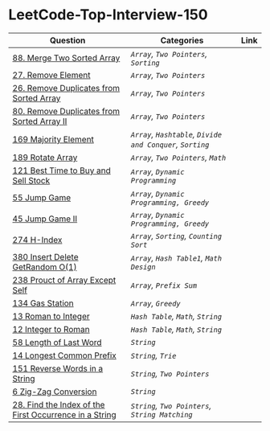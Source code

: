 # LeetCode-Top-Interview-150

|    Question    |          Categories           |           Link              |
|----------------|-------------------------------|-----------------------------|
|<a href="https://github.com/muhammedsamal/LeetCode-Top-Interview-150/tree/main/Array%5CString/88%20Merge%20Sorted%20Array">88. Merge Two Sorted Array</a>|*`Array`, `Two Pointers`, `Sorting`*           |           |
|<a href="https://github.com/muhammedsamal/LeetCode-Top-Interview-150/tree/main/Array%5CString/27%20Remove%20Element">27. Remove Element </a>         |*`Array`, `Two Pointers`*            |           |
|<a href="https://github.com/muhammedsamal/LeetCode-Top-Interview-150/tree/main/Array%5CString/26%20Remove%20Duplicates%20from%20Sorted%20Array">26. Remove Duplicates from Sorted Array </a>         |*`Array`, `Two Pointers`*            |           |
|<a href="https://github.com/muhammedsamal/LeetCode-Top-Interview-150/tree/main/Array%5CString/80%20Remove%20Duplicates%20From%20Sorted%20Array%20II">80. Remove Duplicates from Sorted Array II</a>         |*`Array`, `Two Pointers`*            |           |
|<a href="https://github.com/muhammedsamal/LeetCode-Top-Interview-150/tree/main/Array%5CString/169%20Majority%20Element">169 Majority Element </a>         |*`Array`, `Hashtable`, `Divide and Conquer`, `Sorting`*            |           |
|<a href="https://github.com/muhammedsamal/LeetCode-Top-Interview-150/tree/main/Array%5CString/189%20Rotate%20Array">189 Rotate Array </a>         |*`Array`, `Two Pointers`, `Math`*            |           |
|<a href="https://github.com/muhammedsamal/LeetCode-Top-Interview-150/tree/main/Array%5CString/121%20Best%20Time%20to%20Buy%20and%20Sell%20Stock">121 Best Time to Buy and Sell Stock </a>         |*`Array`, `Dynamic Programming`*            |           |
|<a href="https://github.com/muhammedsamal/LeetCode-Top-Interview-150/tree/main/Array%5CString/55%20Jump%20Game">55 Jump Game </a>         |*`Array`, `Dynamic Programming, Greedy`*            |           |
|<a href="https://github.com/muhammedsamal/LeetCode-Top-Interview-150/tree/main/Array%5CString/45%20Jump%20Game%20II">45 Jump Game II </a>         |*`Array`, `Dynamic Programming, Greedy`*            |           |
|<a href="https://github.com/muhammedsamal/LeetCode-Top-Interview-150/tree/main/Array%5CString/274%20H-Index">274 H-Index </a>         |*`Array`, `Sorting`, `Counting Sort`*            |           |
|<a href="https://github.com/muhammedsamal/LeetCode-Top-Interview-150/tree/main/Array%5CString/380%20Insert%20Delete%20GetRandom%20O(1)">380 Insert Delete GetRandom O(1) </a>         |*`Array`, `Hash Table1`, `Math` `Design`*            |           |
|<a href="https://github.com/muhammedsamal/LeetCode-Top-Interview-150/tree/main/Array%5CString/238%20Product%20of%20Array%20Except%20Self">238 Prouct of Array Except Self </a>         |*`Array`, `Prefix Sum`*            |           |
|<a href="https://github.com/muhammedsamal/LeetCode-Top-Interview-150/tree/main/Array%5CString/134%20Gas%20Station">134 Gas Station </a>         |*`Array`, `Greedy`*            |           |
|<a href="https://github.com/muhammedsamal/LeetCode-Top-Interview-150/tree/main/Array%5CString/13%20Roman%20to%20Integer">13 Roman to Integer </a>         |*`Hash Table`, `Math`, `String`*            |           |
|<a href="https://github.com/muhammedsamal/LeetCode-Top-Interview-150/tree/main/Array%5CString/12%20Integer%20to%20Roman">12 Integer to Roman </a>         |*`Hash Table`, `Math`, `String`*            |           |
|<a href="https://github.com/muhammedsamal/LeetCode-Top-Interview-150/tree/main/Array%5CString/58%20Length%20of%20the%20Last%20Word">58 Length of Last Word </a>         |*`String`*            |           |
|<a href="https://github.com/muhammedsamal/LeetCode-Top-Interview-150/tree/main/Array%5CString/14%20Longest%20Common%20Prefix">14 Longest Common Prefix </a>         |*`String`, `Trie`*            |           |
|<a href="https://github.com/muhammedsamal/LeetCode-Top-Interview-150/tree/main/Array%5CString/151%20Reverse%20Words%20in%20a%20String">151 Reverse Words in a String</a>         |*`String`, `Two Pointers`*            |           |
|<a href="https://github.com/muhammedsamal/LeetCode-Top-Interview-150/tree/main/Array%5CString/6%20Zig-Zag%20Conversion">6 Zig-Zag Conversion</a>         |*`String`*            |           |
|<a href="https://github.com/muhammedsamal/LeetCode-Top-Interview-150/tree/main/Array%5CString/28%20Find%20the%20Index%20of%20the%20First%20Occurrence%20in%20a%20String">28. Find the Index of the First Occurrence in a String</a>         |*`String`, `Two Pointers`, `String Matching`*            |           |